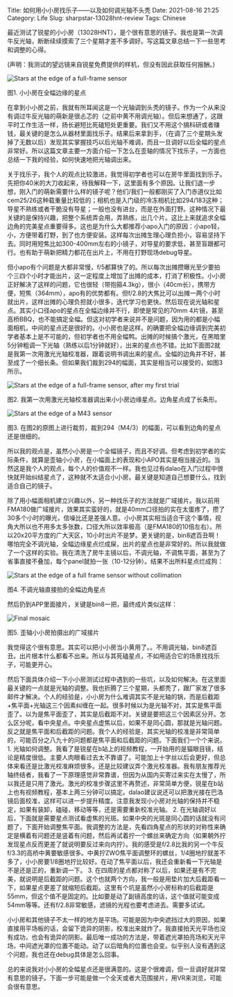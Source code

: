 Title: 如何用小小房找乐子——以及如何调光轴不头秃
Date: 2021-08-16 21:25
Category: Life
Slug: sharpstar-13028hnt-review
Tags: Chinese

最近测试了锐星的小小房（13028HNT），是个很有意思的镜子。我也是第一次调牛反光轴，断断续续摸索了三个星期才差不多调好。写这篇文章总结一下一些思考和调整的心得。

(声明：我测试的望远镜来自锐星免费提供的样机，但没有因此获取任何报酬。)

![Stars at the edge of a full-frame sensor](/images/sharpstar_corner_star.png)

图1. 小小房在全幅边缘的星点

在拿到小小房之前，我就有所耳闻这是一个光轴调到头秃的镜子。作为一个从来没有调过牛反光轴的萌新是很忐忑的（之前中黄不用调光轴）。但后来想通了，这跟平时工作生活一样，扬长避短比死磕短处更重要。我们又不用这个搞科研或者赚钱，最关键的是怎么从器材里面找乐子。结果后来拿到手，（在调了三个星期头发掉了无数以后）发现其实掌握技巧以后光轴不难调，而且一旦调好以后全幅的星点非常好。所以这篇文章主要一方面介绍一下怎么在歪轴的情况下找乐子，一方面也总结一下我的经验，如何快速地把光轴调出来。

关于找乐子，我个人的观点比较激进，我觉得初学者也可以在房牛里面找到乐子。先把你40米的大刀收起来，待我解释一下，这里面有多个原因。让我们退一步想，刚入门的萌新需要什么样的镜子呢？他们/我们一般都刚买了入门赤道仪比如cem25/26这种载重量比较低的；相机也是入门级的冷冻相机比如294/183这种；导星不熟练或者干脆没有导星；一般也没有进台，而是在外面打野。这种情况下最关键的是保持兴趣，把整个系统弄会用，弄熟练，出几个片。这比上来就追求全幅边角的完美星点重要得多。这也是为什么大都推荐小apo入门的原因：小apo轻，小，方便带着打野，到了也方便安装。这样每次出摊生理心理负担小，容易坚持下去。同时用短焦比如300-400mm左右的小镜子，对导星的要求低，甚至盲跟都可行。也有助于萌新把精力都花在出片上，不用在打野现场debug导星。

但小apo有个问题是大都非常慢，f/5都算快了的。所以每次出摊攒曝光至少要拍个三四个小时才能出片，这一定程度上增加了出摊的成本，打消了积极性。小小房正好解决了这样的问题，它也很轻（带抱箍4.3kg），很小（40cm长），携带方便，短焦（364mm），apo有的优势都有。但f/2.8的大焦比可以出摊一两个小时就出片，这样出摊的心理负担就小很多，迭代学习也更快。然后现在说光轴和星点。其实小口径apo的星点在全幅边缘并不行，即使是常见的70mm 4片镜，甚至高桥BBQ，也不能搞定全幅。但这对初学者来说并不是问题，因为用的都是小幅面相机，中间的星点还是很好的。小小房也是这样。的确要把全幅边缘调到完美初学者基本上是不可能的，但初学者也不用全幅鸭。出摊的时候搞个激光，在黑暗里5分钟粗调一下光轴（熟练以后1分钟就好），出来的星点也不错。比如下面图2就是我第一次用激光光轴校准器，跟着说明书调出来的星点。全幅的边角并不好，甚至成了一个细长条。但如果我们裁到294的幅面，其实是相当可以接受的，如图3所示。

![Stars at the edge of a full-frame sensor, after my first trial](/images/sharpstar_corner_star_bad.png)

图2. 我第一次用激光光轴校准器调出来小小房边缘星点。边角星点成了长条形。

![Stars at the edge of a M43 sensor](/images/sharpstar_corner_star_294.png)

图3. 在图2的原图上进行裁剪，裁到294（M4/3）的幅面，可以看到边角的星点还是很细的。

所以我的观点是，虽然小小房是一个全幅镜子，而且不好调。但考虑到初学者的实际条件，就算是歪轴小小房，在小幅面上的表现和小APO其实是相当接近的。当然这是我个人的观点，每个人的价值观不一样。我也见过有dalao在入门过程中很快就开始纠结星点了，这种就不太适合小小房。最关键是知道自己想要什么，找到适合自己的镜子。

除了用小幅面相机建立兴趣以外，另一种找乐子的方法就是广域接片。我以前用FMA180做广域接片，效果其实蛮好的，就是40mm口径拍的实在太蛋疼了，攒了30多个小时的曝光，信噪比还是差强人意。小小房其实相当适合干这个事情，视角大所以也不用多太多张数，口径大所以效率极高（是FMA180的10倍左右）。所以20x20平方度的广大天区，10小时出片不是梦。更关键的是，bin8遮百丑啊！哪怕完全不调光轴，全幅边缘星点烂成屎，出片的星点也是非常好的。所以我就做了一个这样的实验。我在清洗了房牛主镜以后，不调光轴，不调焦平面，甚至为了省事直接不叠加，每个panel就拍一张（10-12分钟）。结果不出所料星点烂成狗：

![Stars at the edge of a full frame sensor without collimation](/images/sharpstar_corner_star_bad2.png)

图4. 不调光轴直接拍的全幅边角星点

然后扔到APP里面接片，关键是bin8一把，最终成片类似这样：

![Final mosaic](/images/sharpstar_mosaic.jpg)

图5. 歪轴小小房拍摄出的广域接片

我觉得这个很有意思。其实可以把小小房当小黄用了。。不用调光轴，bin8遮百丑。出片根本什么都看不出来。所以与其死磕星点，不如用适合它的场景找找乐子，可能更开心。

然后下面具体介绍一下小小房测试过程中遇到的一些坑，以及如何解决。在这里面最关键的一点就是光轴的调整。我也折腾了三个星期，头都秃了，跟厂家发了很多邮件才解决。个人的经验是，小小房为什么难调其实不是光轴的锅，而是后截距+焦平面+光轴这三个因素纠缠在一起。很多时候以为是光轴不对，其实是焦平面歪了。以为是焦平面歪了，其实是后截距不对。关键是要把这三个因素区分开。怎么区分呢，看中央星点。中央星点虚焦以后，如果不是同心圆，那就是光轴问题。反之就是焦平面和后截距的问题。我个人的经验是，其实光轴的校准是非常简单的，可能百分之八九十的问题都是焦平面和后截距的问题。下面我们一个个来说。
	1. 光轴如何调整。我看了是锐星在b站上的视频教程，一开始用的是猫眼目镜，结论是精度很低。主要人肉眼看过去太不靠谱了。可能加上十字丝以后会更好，但总体来看还是比激光校准麻烦很多。还是比较建议弄个激光校准器。我有朋友推荐光轴终结者，我看了一下原理感觉非常靠谱，但因为从国内买寄过来实在太慢了，所以我还是只用了激光。激光的校准步骤这里不再赘述，非常简单方便，锐星在b站上也有视频教程，基本上两三分钟可以搞定。dalao建议说还可以把激光接在巴洛镜后面校准，这样可以进一步提升精度。注意我发现小小房对光轴的保持并不稳定，如果有装卸，磕碰，移动等等，还是需要重新校准光轴。
	2. 在光轴调好以后，下面就是需要星点测试看虚焦的光斑。如果中央的光斑是同心圆的话就没有问题了，下面开始调整焦平面。我调整的方法是，先看四角星点的形状的对称性来确定是横着有问题还是竖着有问题，然后再试着拧一个螺丝来确定方向（如果朝外拧发现星点反而更差了就说明要反过来向内拧）。我的感受是f/2.8比我的另一个牛反f/3.3的高桥中黄要敏感很多。中黄拧ZWO焦平面调整环的螺丝，1/4圈地拧就差不多了，小小房要1/8圈地拧比较好。在动了焦平面以后，我还会重新看一下光轴是不是还是正的，重新调一下。
	3. 在四周的星点都对称了以后，如果还是有不完美，就说明是后截距的问题。这个也就两个方向，我一般是用垫片加大后截距看一下，如果星点更差了就缩短后截距。这里有个坑是虽然小小房标称的后截距是55mm，但这个值不是固定的。比如要是动了副镜高度的话，这个值就可能变成54mm等等。还有f/2.8非常敏感，滤镜的光程也要考虑进去。需要多试试。
	
小小房和其他镜子不太一样的地方是平场。可能是因为中央遮挡过大的原因，如果直接用平场板的话，会留下诡异的阴影，校准出来就炸了。我直接拍天光平场也没有成功，也会有诡异的阴影。最后唯一成功的方法是，带着遮光罩拍亮场和天光平场，中间遮光罩的位置不能动。动了以后暗角的位置也会变。似乎别人没有遇到这个问题，我也还在debug具体是怎么回事。

总的来说我对小小房的全幅星点还是很满意的。这是个很难调，但一旦调好就非常有意思的镜子。下面一步可能是做一个全天或者大范围接片，用VR来浏览，可能会很有意思。